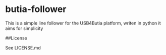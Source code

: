 # butia-follower

This is a simple line follower for the USB4Butia platform, writen in python it aims for simplicity

##License

See LICENSE.md
